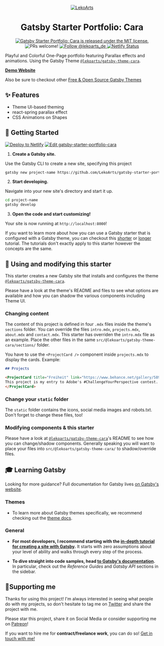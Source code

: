 <p align="center">
  <a href="https://cara.lekoarts.de">
    <img alt="LekoArts" src="https://img.lekoarts.de/gatsby/gatsby-site-illustration.png" />
  </a>
</p>
<h1 align="center">
  Gatsby Starter Portfolio: Cara
</h1>

<p align="center">
  <a href="https://github.com/LekoArts/gatsby-starter-portfolio-cara/blob/master/LICENSE">
    <img src="https://img.shields.io/badge/license-MIT-blue.svg" alt="Gatsby Starter Portfolio: Cara is released under the MIT license." />
  </a>
  <img src="https://img.shields.io/badge/PRs-welcome-brightgreen.svg" alt="PRs welcome!" />
  <a href="https://twitter.com/intent/follow?screen_name=lekoarts_de">
    <img src="https://img.shields.io/twitter/follow/lekoarts_de.svg?label=Follow%20@lekoarts_de" alt="Follow @lekoarts_de" />
  </a>
  <a href="https://app.netlify.com/sites/portfolio-cara/deploys">
      <img src="https://api.netlify.com/api/v1/badges/88bbaef1-6f83-4894-8acd-e6512ff39265/deploy-status" alt="Netlify Status" />
    </a>
</p>

Playful and Colorful One-Page portfolio featuring Parallax effects and animations. Using the Gatsby Theme [`@lekoarts/gatsby-theme-cara`](https://github.com/LekoArts/gatsby-themes/tree/master/themes/gatsby-theme-cara).

[**Demo Website**](https://cara.lekoarts.de)

Also be sure to checkout other [Free & Open Source Gatsby Themes](https://themes.lekoarts.de)

## ✨ Features

- Theme UI-based theming
- react-spring parallax effect
- CSS Animations on Shapes

## 🚀 Getting Started

[![Deploy to Netlify](https://www.netlify.com/img/deploy/button.svg)](https://app.netlify.com/start/deploy?repository=https://github.com/LekoArts/gatsby-starter-portfolio-cara) [![Edit gatsby-starter-portfolio-cara](https://codesandbox.io/static/img/play-codesandbox.svg)](https://codesandbox.io/s/github/LekoArts/gatsby-starter-portfolio-cara/tree/master/)

1. **Create a Gatsby site.**

Use the Gatsby CLI to create a new site, specifying this project

```sh
gatsby new project-name https://github.com/LekoArts/gatsby-starter-portfolio-cara
```

2. **Start developing.**

Navigate into your new site's directory and start it up.

```sh
cd project-name
gatsby develop
```

3. **Open the code and start customizing!**

Your site is now running at `http://localhost:8000`!

If you want to learn more about how you can use a Gatsby starter that is configured with a Gatsby theme, you can checkout this [shorter](https://www.gatsbyjs.org/docs/themes/using-a-gatsby-theme/) or [longer](https://www.gatsbyjs.org/tutorial/using-a-theme/) tutorial. The tutorials don't exactly apply to this starter however the concepts are the same.

## 📝 Using and modifying this starter

This starter creates a new Gatsby site that installs and configures the theme [`@lekoarts/gatsby-theme-cara`](https://github.com/LekoArts/gatsby-themes/tree/master/themes/gatsby-theme-cara).

Please have a look at the theme's README and files to see what options are available and how you can shadow the various components including Theme UI.

### Changing content

The content of this project is defined in four `.mdx` files inside the theme's `sections` folder. You can override the files `intro.mdx`, `projects.mdx`, `about.mdx` and `contact.mdx`. This starter has overriden the `intro.mdx` file as an example. Place the other files in the same `src/@lekoarts/gatsby-theme-cara/sections/` folder.

You have to use the `<ProjectCard />` component inside `projects.mdx` to display the cards. Example:

```md
## Projects

<ProjectCard title="Freiheit" link="https://www.behance.net/gallery/58937147/Freiheit" bg="linear-gradient(to right, #D4145A 0%, #FBB03B 100%)">
This project is my entry to Adobe's #ChallengeYourPerspective contest.
</ProjectCard>
```

### Change your `static` folder

The `static` folder contains the icons, social media images and robots.txt. Don't forget to change these files, too!

### Modifying components & this starter

Please have a look at [`@lekoarts/gatsby-theme-cara`](https://github.com/LekoArts/gatsby-themes/tree/master/themes/gatsby-theme-cara)'s README to see how you can change/shadow components. Generally speaking you will want to place your files into `src/@lekoarts/gatsby-theme-cara/` to shadow/override files.

## 🎓 Learning Gatsby

Looking for more guidance? Full documentation for Gatsby lives [on Gatsby's website](https://www.gatsbyjs.org/).

### Themes

- To learn more about Gatsby themes specifically, we recommend checking out the [theme docs](https://www.gatsbyjs.org/docs/themes/).

### General

- **For most developers, I recommend starting with the [in-depth tutorial for creating a site with Gatsby](https://www.gatsbyjs.org/tutorial/).** It starts with zero assumptions about your level of ability and walks through every step of the process.

- **To dive straight into code samples, head [to Gatsby's documentation](https://www.gatsbyjs.org/docs/).** In particular, check out the _Reference Guides_ and _Gatsby API_ sections in the sidebar.

## 🌟Supporting me

Thanks for using this project! I'm always interested in seeing what people do with my projects, so don't hesitate to tag me on [Twitter](https://twitter.com/lekoarts_de) and share the project with me.

Please star this project, share it on Social Media or consider supporting me on [Patreon](https://www.patreon.com/lekoarts)!

If you want to hire me for **contract/freelance work**, you can do so! [Get in touch with me!](https://www.lekoarts.de/en/contact)
